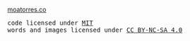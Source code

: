 [moatorres.co](https://moatorres.co)

<samp>
code licensed under <a href='./LICENSE'>MIT</a>
<br /> 
words and images licensed under <a href='https://creativecommons.org/licenses/by-nc-sa/4.0/'>CC BY-NC-SA 4.0</a>
</samp>

